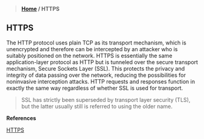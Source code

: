> **[Home](https://github.com/RakeshKengale/RaKKeN)  /  HTTPS**


## HTTPS

The HTTP protocol uses plain TCP as its transport mechanism, which is unencrypted and therefore can be intercepted by an attacker who is suitably positioned on the network. HTTPS is essentially the same application-layer protocol as HTTP but is tunneled over the secure transport mechanism, Secure Sockets Layer (SSL). This protects the privacy and integrity of data passing over the network, reducing the possibilities for noninvasive interception attacks. HTTP requests and responses function in exactly the same way regardless of whether SSL is used for transport.

> SSL has strictly been superseded by transport layer security (TLS), but the latter usually still is referred to using the older name.



**References**


[HTTPS](https://en.wikipedia.org/wiki/HTTPS)